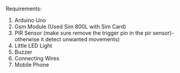 Requirements:

1. Arduino Uno
2. Gsm Module (Used Sim 800L with Sim Card)
3. PIR Sensor (make sure remove the trigger pin in the pir sensor)-otherwise it detect unwanted movements)
4. Little LED Light
5. Buzzer
6. Connecting Wires
7. Mobile Phone